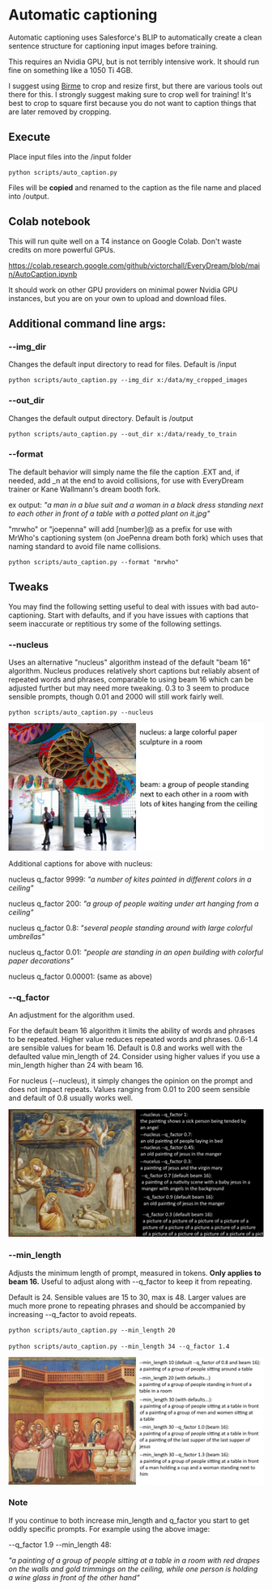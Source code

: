 # Automatic captioning

Automatic captioning uses Salesforce's BLIP to automatically create a clean sentence structure for captioning input images before training.

This requires an Nvidia GPU, but is not terribly intensive work.  It should run fine on something like a 1050 Ti 4GB. 

I suggest using [Birme](https://www.birme.net/?target_width=512&target_height=512&auto_focal=false&image_format=webp&quality_jpeg=95&quality_webp=99) to crop and resize first, but there are various tools out there for this.  I strongly suggest making sure to crop well for training!  It's best to crop to square first because you do not want to caption things that are later removed by cropping.

## Execute

Place input files into the /input folder

    python scripts/auto_caption.py

Files will be **copied** and renamed to the caption as the file name and placed into /output. 

## Colab notebook

This will run quite well on a T4 instance on Google Colab.  Don't waste credits on more powerful GPUs.

https://colab.research.google.com/github/victorchall/EveryDream/blob/main/AutoCaption.ipynb

It should work on other GPU providers on minimal power Nvidia GPU instances, but you are on your own to upload and download files.

## Additional command line args:

### --img_dir

Changes the default input directory to read for files.  Default is /input

    python scripts/auto_caption.py --img_dir x:/data/my_cropped_images

### --out_dir

Changes the default output directory.  Default is /output

    python scripts/auto_caption.py --out_dir x:/data/ready_to_train

### --format

The default behavior will simply name the file the caption .EXT and, if needed, add _n at the end to avoid collisions, for use with EveryDream trainer or Kane Wallmann's dream booth fork. 

ex output: *"a man in a blue suit and a woman in a black dress standing next to each other in front of a table with a potted plant on it.jpg"*

"mrwho" or "joepenna" will add \[number\]@ as a prefix for use with MrWho's captioning system (on JoePenna dream both fork) which uses that naming standard to avoid file name collisions.

    python scripts/auto_caption.py --format "mrwho"

## Tweaks

You may find the following setting useful to deal with issues with bad auto-captioning.  Start with defaults, and if you have issues with captions that seem inaccurate or reptitious try some of the following settings. 

### --nucleus

Uses an alternative "nucleus" algorithm instead of the default "beam 16" algorithm.  Nucleus produces relatively short captions but reliably absent of repeated words and phrases, comparable to using beam 16 which can be adjusted further but may need more tweaking. 0.3 to 3 seem to produce sensible prompts, though 0.01 and 2000 will still work fairly well.

    python scripts/auto_caption.py --nucleus

![Beam vs Nucleus](../demo/beam_vs_nucleus.webp)

Additional captions for above with nucleus:

nucleus q_factor 9999: *"a number of kites painted in different colors in a ceiling"*

nucleus q_factor 200: *"a group of people waiting under art hanging from a ceiling"*

nucleus q_factor 0.8: *"several people standing around with large colorful umbrellas"*

nucleus q_factor 0.01: *"people are standing in an open building with colorful paper decorations"*

nucleus q_factor 0.00001: (same as above)

### --q_factor

An adjustment for the algorithm used. 

For the default beam 16 algorithm it limits the ability of words and phrases to be repeated.  Higher value reduces repeated words and phrases.  0.6-1.4 are sensible values for beam 16.  Default is 0.8 and works well with the defaulted value min_length of 24.  Consider using higher values if you use a min_length higher than 24 with beam 16.

For nucleus (--nucleus), it simply changes the opinion on the prompt and does not impact repeats.  Values ranging from 0.01 to 200 seem sensible and default of 0.8 usually works well.

![Beam vs Nucleus](../demo/beam_vs_nucleus_2.webp)

### --min_length

Adjusts the minimum length of prompt, measured in tokens.  **Only applies to beam 16.**  Useful to adjust along with --q_factor to keep it from repeating.

Default is 24.  Sensible values are 15 to 30, max is 48.  Larger values are much more prone to repeating phrases and should be accompanied by increasing --q_factor to avoid repeats.

    python scripts/auto_caption.py --min_length 20

    python scripts/auto_caption.py --min_length 34 --q_factor 1.4

![Q vs Min for beam](../demo/beam_min_vs_q.webp)

### Note

If you continue to both increase min_length and q_factor you start to get oddly specific prompts. For example using the above image:

--q_factor 1.9  --min_length 48: 

*"a painting of a group of people sitting at a table in a room with red drapes on the walls and gold trimmings on the ceiling, while one person is holding a wine glass in front of the other hand"*